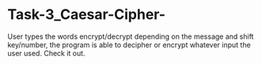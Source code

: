 # Task-3_Caesar-Cipher-
User types the words encrypt/decrypt depending on the message and shift key/number, the program is able to decipher or encrypt whatever input the user used. Check it out.
